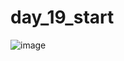 # day_19_start

![image](https://user-images.githubusercontent.com/107684179/201646359-d8722ad2-80d3-41a4-9b2a-d219d070ad20.png)
